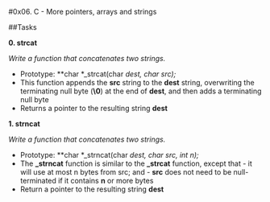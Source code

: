 #0x06. C - More pointers, arrays and strings

##Tasks

**0. strcat**

*Write a function that concatenates two strings.*
- Prototype: **char *_strcat(char *dest, char *src);**
- This function appends the **src** string to the **dest** string, overwriting the terminating null byte (**\0**) at the end of **dest**, and then adds a terminating null byte
- Returns a pointer to the resulting string **dest**

**1. strncat**

*Write a function that concatenates two strings.*
- Prototype: **char *_strncat(char *dest, char *src, int n);**
- The **_strncat** function is similar to the **_strcat** function, except that
        - it will use at most n bytes from src; and
        - **src** does not need to be null-terminated if it contains **n** or more bytes
- Return a pointer to the resulting string **dest**


